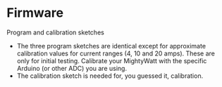 # Firmware
Program and calibration sketches
- The three program sketches are identical except for approximate calibration values for current ranges (4, 10 and 20 amps). These are only for initial testing. Calibrate your MightyWatt with the specific Arduino (or other ADC) you are using.
- The calibration sketch is needed for, you guessed it, calibration.
